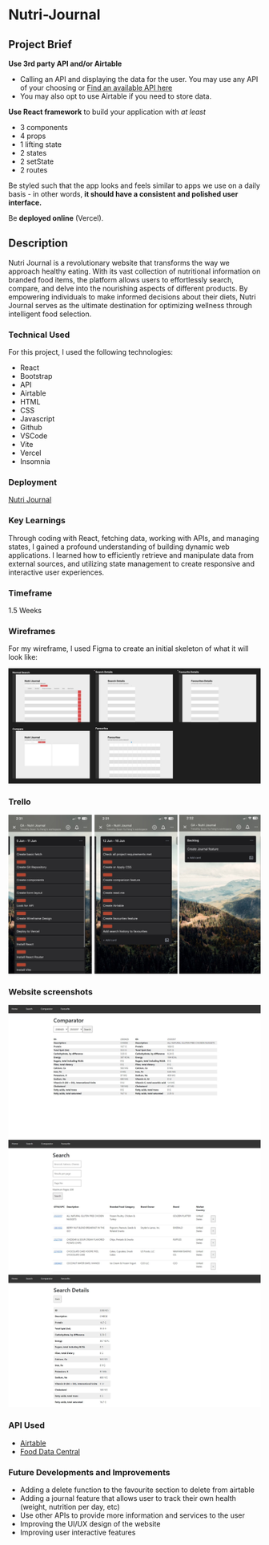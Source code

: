 # Nutri-Journal

## Project Brief

**Use 3rd party API and/or Airtable**

- Calling an API and displaying the data for the user. You may use any API of your choosing or [Find an available API here](https://github.com/public-apis/public-apis)
- You may also opt to use Airtable if you need to store data.

**Use React framework** to build your application with *at least*

- 3 components
- 4 props
- 1 lifting state
- 2 states
- 2 setState
- 2 routes

Be styled such that the app looks and feels similar to apps we use on a daily basis - in other words, **it should have a consistent and polished user interface.**

Be **deployed online** (Vercel).

## Description
Nutri Journal is a revolutionary website that transforms the way we approach healthy eating. With its vast collection of nutritional information on branded food items, the platform allows users to effortlessly search, compare, and delve into the nourishing aspects of different products. By empowering individuals to make informed decisions about their diets, Nutri Journal serves as the ultimate destination for optimizing wellness through intelligent food selection.

### Technical Used
For this project, I used the following technologies:

- React
- Bootstrap
- API
- Airtable
- HTML
- CSS
- Javascript
- Github
- VSCode
- Vite
- Vercel
- Insomnia

### Deployment
[Nutri Journal](https://nutri-journal.vercel.app/)

### Key Learnings
Through coding with React, fetching data, working with APIs, and managing states, I gained a profound understanding of building dynamic web applications. I learned how to efficiently retrieve and manipulate data from external sources, and utilizing state management to create responsive and interactive user experiences.

### Timeframe
1.5 Weeks

### Wireframes
For my wireframe, I used Figma to create an initial skeleton of what it will look like:

![Figma wireframe](https://github.com/HaruThePotato/Nutri-Journal/blob/main/src/pictures/figma.jpg?raw=true)

### Trello
![Trello](https://github.com/HaruThePotato/Nutri-Journal/blob/main/src/pictures/trello.jpg?raw=true)

### Website screenshots
![Nutri Journal](https://github.com/HaruThePotato/Nutri-Journal/blob/main/src/pictures/comparator.JPG?raw=true)
![Nutri Journal](https://github.com/HaruThePotato/Nutri-Journal/blob/main/src/pictures/search.jpg?raw=true)
![Nutri Journal](https://github.com/HaruThePotato/Nutri-Journal/blob/main/src/pictures/search%20details.JPG?raw=true)

### API Used
- [Airtable](https://airtable.com/developers/web/api/introduction)
- [Food Data Central](https://fdc.nal.usda.gov/api-guide.html)

### Future Developments and Improvements
- Adding a delete function to the favourite section to delete from airtable
- Adding a journal feature that allows user to track their own health (weight, nutrition per day, etc)
- Use other APIs to provide more information and services to the user
- Improving the UI/UX design of the website
- Improving user interactive features
